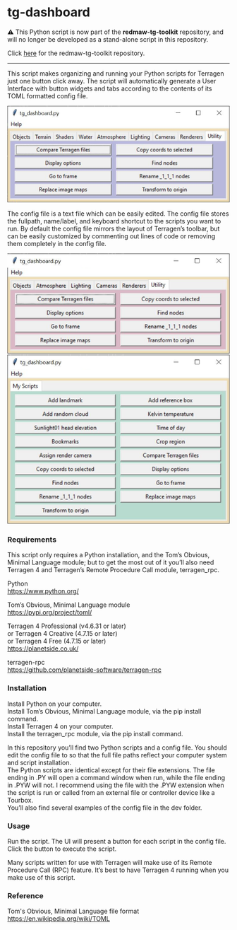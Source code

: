 # tg-dashboard
&#9888; This Python script is now part of the <b>redmaw-tg-toolkit</b> repository, and will no longer be developed as a stand-alone script in this repository.

Click [here](https://github.com/RedMawVFX/redmaw-tg-toolkit) for the redmaw-tg-toolkit repository.<br> 
<hr>
This script makes organizing and running your Python scripts for Terragen just one button click away.  The script will automatically generate a User Interface with button widgets and tabs according to the contents of its TOML formatted config file.

![tg_dashboard.py GUI](/images/tg_dashboard_gui.jpg)

The config file is a text file which can be easily edited.  The config file stores the fullpath, name/label, and keyboard shortcut to the scripts you want to run.  By default the config file mirrors the layout of Terragen’s toolbar, but can be easily customized by commenting out lines of code or removing them completely in the config file.

![GUI example, some tabs removed.](/images/tg_dashboard_no_empty_tabs.jpg) <br>
![GUI example, all scripts under one tab.](/images/tg_dashboard_one_tab.jpg)

### Requirements
This script only requires a Python installation, and the Tom’s Obvious, Minimal Language module; but to get the most out of it you’ll also need Terragen 4 and Terragen’s Remote Procedure Call module, terragen_rpc.

Python <br>
https://www.python.org/

Tom’s Obvious, Minimal Language module <br>
https://pypi.org/project/toml/

Terragen 4 Professional (v4.6.31 or later) <br>
or Terragen 4 Creative (4.7.15 or later) <br>
or Terragen 4 Free (4.7.15 or later) <br>
https://planetside.co.uk/

terragen-rpc <br>
https://github.com/planetside-software/terragen-rpc

### Installation
Install Python on your computer. <br>
Install Tom’s Obvious, Minimal Language module, via the pip install command. <br>
Install Terragen 4 on your computer. <br>
Install the terragen_rpc module, via the pip install command.

In this repository you’ll find two Python scripts and a config file.  You should edit the config file to so that the full file paths reflect your computer system and script installation.  <br>
The Python scripts are identical except for their file extensions.  The file ending in .PY will open a command window when run, while the file ending in .PYW will not.  I recommend using the file with the .PYW extension when the script is run or called from an external file or controller device like a Tourbox. <br>
You’ll also find several examples of the config file in the dev folder.

### Usage

Run the script.  The UI will present a button for each script in the config file.  Click the button to execute the script.

Many scripts written for use with Terragen will make use of its Remote Procedure Call (RPC) feature.  It’s best to have Terragen 4 running when you make use of this script.

### Reference
Tom's Obvious, Minimal Language file format <br>
https://en.wikipedia.org/wiki/TOML

